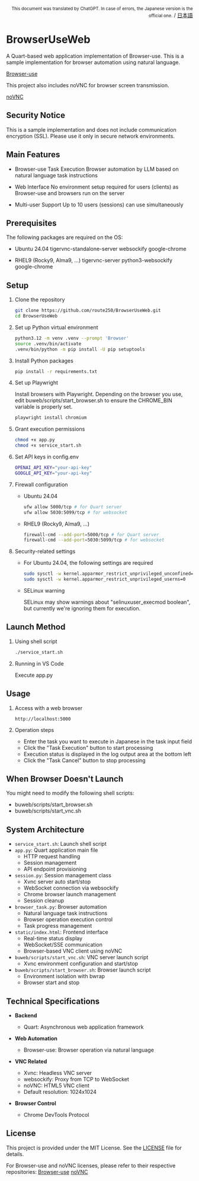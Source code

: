 <div align="right">
<small>This document was translated by ChatGPT. In case of errors, the Japanese version is the official one.</small> / <a href="README.md">日本語</a></div>

# BrowserUseWeb

A Quart-based web application implementation of Browser-use.
This is a sample implementation for browser automation using natural language.

[Browser-use](https://github.com/browser-use)

This project also includes noVNC for browser screen transmission.

[noVNC](https://github.com/novnc)

## Security Notice

This is a sample implementation and does not include communication encryption (SSL).
Please use it only in secure network environments.

## Main Features

- Browser-use Task Execution
  Browser automation by LLM based on natural language task instructions

- Web Interface
  No environment setup required for users (clients) as Browser-use and browsers run on the server

- Multi-user Support
  Up to 10 users (sessions) can use simultaneously

## Prerequisites

The following packages are required on the OS:

- Ubuntu 24.04
  tigervnc-standalone-server
  websockify
  google-chrome

- RHEL9 (Rocky9, Alma9, ...)
  tigervnc-server
  python3-websockify
  google-chrome

## Setup

1. Clone the repository

    ```bash
    git clone https://github.com/route250/BrowserUseWeb.git
    cd BrowserUseWeb
    ```

2. Set up Python virtual environment

    ```bash
    python3.12 -m venv .venv --prompt 'Browser'
    source .venv/bin/activate
    .venv/bin/python -m pip install -U pip setuptools
    ```

3. Install Python packages

    ```bash
    pip install -r requirements.txt
    ```

4. Set up Playwright

    Install browsers with Playwright.
    Depending on the browser you use, edit buweb/scripts/start_browser.sh to ensure the CHROME_BIN variable is properly set.

    ```bash
    playwright install chromium
    ```

5. Grant execution permissions

    ```bash
    chmod +x app.py
    chmod +x service_start.sh
    ```

6. Set API keys in config.env

    ```bash
    OPENAI_API_KEY="your-api-key"
    GOOGLE_API_KEY="your-api-key"
    ```

7. Firewall configuration

    - Ubuntu 24.04

        ```bash
        ufw allow 5000/tcp # for Quart server
        ufw allow 5030:5099/tcp # for websocket
        ```

    - RHEL9 (Rocky9, Alma9, ...)

        ```bash
        firewall-cmd --add-port=5000/tcp # for Quart server
        firewall-cmd --add-port=5030:5099/tcp # for websocket
        ```

8. Security-related settings

    - For Ubuntu 24.04, the following settings are required

        ```bash
        sudo sysctl -w kernel.apparmor_restrict_unprivileged_unconfined=0
        sudo sysctl -w kernel.apparmor_restrict_unprivileged_userns=0
        ```

    - SELinux warning

        SELinux may show warnings about "selinuxuser_execmod boolean", but currently we're ignoring them for execution.

## Launch Method

1. Using shell script

    ```bash
    ./service_start.sh
    ```

2. Running in VS Code

    Execute app.py

## Usage

1. Access with a web browser

    ```
    http://localhost:5000
    ```

2. Operation steps

    - Enter the task you want to execute in Japanese in the task input field
    - Click the "Task Execution" button to start processing
    - Execution status is displayed in the log output area at the bottom left
    - Click the "Task Cancel" button to stop processing

## When Browser Doesn't Launch

You might need to modify the following shell scripts:

- buweb/scripts/start_browser.sh
- buweb/scripts/start_vnc.sh

## System Architecture

- `service_start.sh`: Launch shell script
- `app.py`: Quart application main file
  - HTTP request handling
  - Session management
  - API endpoint provisioning
- `session.py`: Session management class
  - Xvnc server auto start/stop
  - WebSocket connection via websockify
  - Chrome browser launch management
  - Session cleanup
- `browser_task.py`: Browser automation
  - Natural language task instructions
  - Browser operation execution control
  - Task progress management
- `static/index.html`: Frontend interface
  - Real-time status display
  - WebSocket/SSE communication
  - Browser-based VNC client using noVNC
- `buweb/scripts/start_vnc.sh`: VNC server launch script
  - Xvnc environment configuration and start/stop
- `buweb/scripts/start_browser.sh`: Browser launch script
  - Environment isolation with bwrap
  - Browser start and stop
  
## Technical Specifications

- **Backend**
  - Quart: Asynchronous web application framework

- **Web Automation**
  - Browser-use: Browser operation via natural language

- **VNC Related**
  - Xvnc: Headless VNC server
  - websockify: Proxy from TCP to WebSocket
  - noVNC: HTML5 VNC client
  - Default resolution: 1024x1024

- **Browser Control**
  - Chrome DevTools Protocol

## License

This project is provided under the MIT License. See the [LICENSE](LICENSE) file for details.

For Browser-use and noVNC licenses, please refer to their respective repositories:
[Browser-use](https://github.com/browser-use)
[noVNC](https://github.com/novnc)